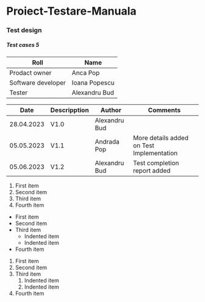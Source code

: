 # Proiect-Testare-Manuala

### Test design

<h5>Test cases 5</h5>

| Roll  | Name  |
|---|---|
| Prodact owner | Anca Pop |
| Software developer | Ioana Popescu |
| Tester | Alexandru Bud |

| Date  | Descripption | Author | Comments |
|---|---|---|---|
| 28.04.2023 | V1.0 | Alexandru Bud |  |
| 05.05.2023 | V1.1 | Andrada Pop | More details added on Test Implementation |
| 05.06.2023 | V1.2 | Alexandru Bud | Test completion report added |

1. First item
2. Second item
3. Third item
4. Fourth item

- First item
- Second item
- Third item
    - Indented item
    - Indented item
- Fourth item

1. First item
2. Second item
3. Third item
    1. Indented item
    2. Indented item
4. Fourth item
